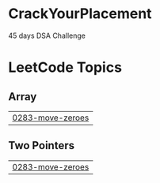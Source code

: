 # CrackYourPlacement
45 days DSA Challenge

<!---LeetCode Topics Start-->
# LeetCode Topics
## Array
|  |
| ------- |
| [0283-move-zeroes](https://github.com/Meenakshi-Marree/CrackYourPlacement/tree/master/0283-move-zeroes) |
## Two Pointers
|  |
| ------- |
| [0283-move-zeroes](https://github.com/Meenakshi-Marree/CrackYourPlacement/tree/master/0283-move-zeroes) |
<!---LeetCode Topics End-->